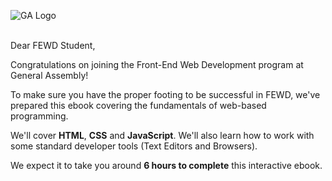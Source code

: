 ![GA Logo](assets/GA_logo.png)
<br>
<br>

Dear FEWD Student,

Congratulations on joining the Front-End Web Development program at General Assembly!

To make sure you have the proper footing to be successful in FEWD, we've prepared this ebook covering the fundamentals of web-based programming.

We'll cover **HTML**, **CSS** and **JavaScript**.  We'll also learn how to work with some standard developer tools (Text Editors and Browsers).

We expect it to take you around **6 hours to complete** this interactive ebook.
